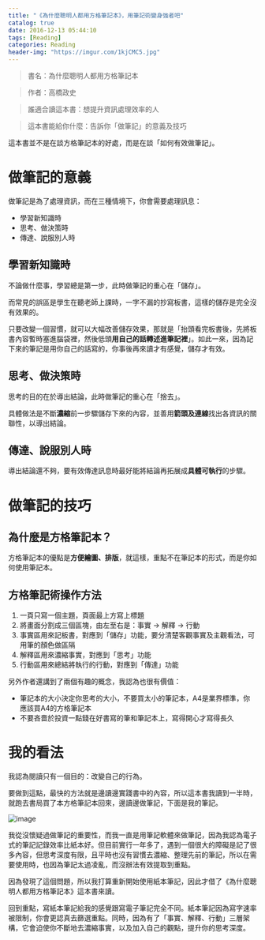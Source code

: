 ```yaml
---
title: "《為什麼聰明人都用方格筆記本》，用筆記術變身強者吧"
catalog: true
date: 2016-12-13 05:44:10
tags: [Reading]
categories: Reading
header-img: "https://imgur.com/1kjCMC5.jpg"
---
```


> 書名：為什麼聰明人都用方格筆記本

> 作者：高橋政史

> 誰適合讀這本書：想提升資訊處理效率的人

> 這本書能給你什麼：告訴你「做筆記」的意義及技巧

這本書並不是在談方格筆記本的好處，而是在談「如何有效做筆記」。

<!-- more -->

# 做筆記的意義

做筆記是為了處理資訊，而在三種情境下，你會需要處理訊息：

- 學習新知識時
- 思考、做決策時
- 傳達、說服別人時

## 學習新知識時

不論做什麼事，學習總是第一步，此時做筆記的重心在「儲存」。

而常見的誤區是學生在聽老師上課時，一字不漏的抄寫板書，這樣的儲存是完全沒有效果的。

只要改變一個習慣，就可以大幅改善儲存效果，那就是「抬頭看完板書後，先將板書內容暫時塞進腦袋裡，然後低頭**用自己的話轉述進筆記裡**」。如此一來，因為記下來的筆記是用你自己的話寫的，你事後再來讀才有感覺，儲存才有效。

## 思考、做決策時

思考的目的在於導出結論，此時做筆記的重心在「捨去」。

具體做法是不斷**濃縮**前一步驟儲存下來的內容，並善用**箭頭及連線**找出各資訊的關聯性，以導出結論。

## 傳達、說服別人時

導出結論還不夠，要有效傳達訊息時最好能將結論再拓展成**具體可執行**的步驟。

# 做筆記的技巧

## 為什麼是方格筆記本？

方格筆記本的優點是**方便繪圖、排版**，就這樣，重點不在筆記本的形式，而是你如何使用筆記本。

## 方格筆記術操作方法

1. 一頁只寫一個主題，頁面最上方寫上標題
2. 將畫面分割成三個區塊，由左至右是：事實 → 解釋 → 行動
3. 事實區用來記板書，對應到「儲存」功能，要分清楚客觀事實及主觀看法，可用筆的顏色做區隔
4. 解釋區用來濃縮事實，對應到「思考」功能
5. 行動區用來總結將執行的行動，對應到「傳達」功能

另外作者還講到了兩個有趣的概念，我認為也很有價值：

- 筆記本的大小決定你思考的大小，不要買太小的筆記本，A4是業界標準，你應該買A4的方格筆記本
- 不要吝嗇於投資一點錢在好書寫的筆和筆記本上，寫得開心才寫得長久

# 我的看法

我認為閱讀只有一個目的：改變自己的行為。

要做到這點，最快的方法就是邊讀邊實踐書中的內容，所以這本書我讀到一半時，就跑去書局買了本方格筆記本回來，邊讀邊做筆記，下面是我的筆記。

![image](https://imgur.com/eiwtub7.jpg)

我從沒懷疑過做筆記的重要性，而我一直是用筆記軟體來做筆記，因為我認為電子式的筆記記錄效率比紙本好。但目前實行一年多了，遇到一個很大的障礙是記了很多內容，但思考深度有限，且平時也沒有習慣去濃縮、整理先前的筆記，所以在需要使用時，也因為筆記太過凌亂，而沒辦法有效提取到重點。

因為發現了這個問題，所以我打算重新開始使用紙本筆記，因此才借了《為什麼聰明人都用方格筆記本》這本書來讀。

回到重點，寫紙本筆記給我的感覺跟寫電子筆記完全不同。紙本筆記因為寫字速率被限制，你會更認真去篩選重點。同時，因為有了「事實、解釋、行動」三層架構，它會迫使你不斷地去濃縮事實，以及加入自己的觀點，提升你的思考深度。
